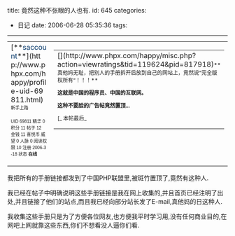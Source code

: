 title: 竟然这种不张眼的人也有.
id: 645
categories:
  - 日记
date: 2006-06-28 05:35:36
tags:
---

<table class="tableborder" style="BORDER-TOP: medium none; MARGIN-TOP: -1px; BORDER-BOTTOM: medium none" border="0" cellspacing="1" cellpadding="4" width="98%" align="center">
<tbody>
<tr class="altbg1" height="100%">
<td style="WORD-BREAK: break-all" width="21%" valign="top">[**<span style="color: #003366;">saccount</span>**](http://www.phpx.com/happy/profile-uid-69811.html)
<span class="smalltxt"><span style="font-family: Arial; font-size: x-small;">新手上路</span>

<span style="font-family: Arial; font-size: x-small;">UID 69811
精华 0
积分 11
帖子 12
金钱 11 喜悦币
威望 0
人脉 0
阅读权限 10
注册 2006-3-18
状态 **在线** </span>

</span></td>
<td width="79%" valign="top">
<table style="table-layout: fixed; height: 100%;" border="0" cellspacing="0" cellpadding="0" width="100%">
<tbody>
<tr>
<td valign="top">[](http://www.phpx.com/happy/misc.php?action=viewratings&amp;tid=119624&amp;pid=817918)<span style="FONT-SIZE: 12px">**真他妈无耻，把别人的手册拆开后放到自己的网站上，竟然说"完全版权所有“！！！**

**这就是中国的程序员、中国的互联网。**

**这种不要脸的广告帖竟然置顶...**

[_ 本帖最后_

</span></td>
</tr>
</tbody></table>
</td>
</tr>
</tbody></table>
我把所有的手册链接都发到了中国PHP联盟里,被斑竹置顶了,竟然有这种人.

我已经在帖子中明确说明这些手册链接是我在网上收集的,并且首页已经注明了出处,并且链接了他们的站点,而且我已经向部分站长发了E-mail,真他妈的日这种人.

我收集这些手册只是为了方便各位网友,也方便我平时学习用,没有任何商业目的,在网吧上网就靠这些东西,你们不想看没人逼你们看.